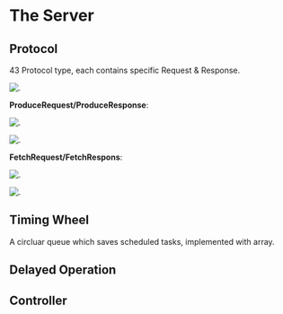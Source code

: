 # The Server

## Protocol

43 Protocol type, each contains specific Request & Response.

![.](https://res.weread.qq.com/wrepub/epub_25462424_426)

**ProduceRequest/ProduceResponse**:

![.](https://res.weread.qq.com/wrepub/epub_25462424_431)

![.](https://res.weread.qq.com/wrepub/epub_25462424_433)

**FetchRequest/FetchRespons**:

![.](https://res.weread.qq.com/wrepub/epub_25462424_435)

![.](https://res.weread.qq.com/wrepub/epub_25462424_438)

## Timing Wheel

A circluar queue which saves scheduled tasks, implemented with array.

## Delayed Operation

## Controller
